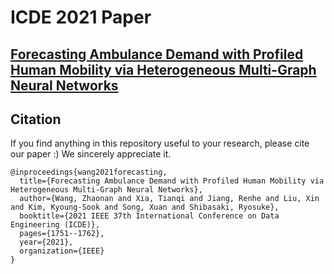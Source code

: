 # ICDE 2021 Paper
## [Forecasting Ambulance Demand with Profiled Human Mobility via Heterogeneous Multi-Graph Neural Networks](https://www.researchgate.net/publication/351359071_Forecasting_Ambulance_Demand_with_Profiled_Human_Mobility_via_Heterogeneous_Multi-Graph_Neural_Networks)

## Citation
If you find anything in this repository useful to your research, please cite our paper :) We sincerely appreciate it.
```
@inproceedings{wang2021forecasting,
  title={Forecasting Ambulance Demand with Profiled Human Mobility via Heterogeneous Multi-Graph Neural Networks},
  author={Wang, Zhaonan and Xia, Tianqi and Jiang, Renhe and Liu, Xin and Kim, Kyoung-Sook and Song, Xuan and Shibasaki, Ryosuke},
  booktitle={2021 IEEE 37th International Conference on Data Engineering (ICDE)},
  pages={1751--1762},
  year={2021},
  organization={IEEE}
}
```